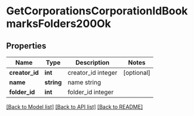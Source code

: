 # GetCorporationsCorporationIdBookmarksFolders200Ok

## Properties
Name | Type | Description | Notes
------------ | ------------- | ------------- | -------------
**creator_id** | **int** | creator_id integer | [optional] 
**name** | **string** | name string | 
**folder_id** | **int** | folder_id integer | 

[[Back to Model list]](../README.md#documentation-for-models) [[Back to API list]](../README.md#documentation-for-api-endpoints) [[Back to README]](../README.md)


